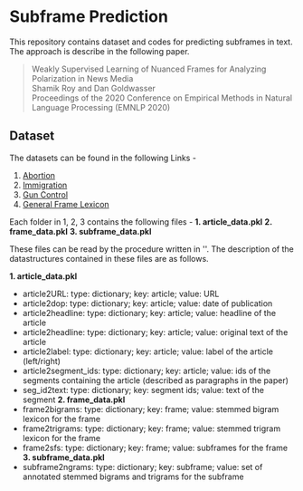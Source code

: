 # Subframe Prediction

This repository contains dataset and codes for predicting subframes in text. The approach is describe in the following paper.

> Weakly Supervised Learning of Nuanced Frames for Analyzing Polarization in News Media\
> Shamik Roy and Dan Goldwasser\
> Proceedings of the 2020 Conference on Empirical Methods in Natural Language Processing (EMNLP 2020)

## Dataset

The datasets can be found in the following Links -
1. [Abortion]()
2. [Immigration]()
3. [Gun Control]()
4. [General Frame Lexicon]()

Each folder in 1, 2, 3 contains the following files -
**1. article_data.pkl**
**2. frame_data.pkl**
**3. subframe_data.pkl**

These files can be read by the procedure written in ''. The description of the datastructures contained in these files are as follows.

**1. article_data.pkl**
* article2URL: type: dictionary; key: article; value: URL
* article2dop: type: dictionary; key: article; value: date of publication
* article2headline: type: dictionary; key: article; value: headline of the article
* article2headline: type: dictionary; key: article; value: original text of the article
* article2label: type: dictionary; key: article; value: label of the article (left/right)
* article2segment_ids: type: dictionary; key: article; value: ids of the segments containing the article (described as paragraphs in the paper)
* seg_id2text: type: dictionary; key: segment ids; value: text of the segment
**2. frame_data.pkl**
* frame2bigrams: type: dictionary; key: frame; value: stemmed bigram lexicon for the frame
* frame2trigrams: type: dictionary; key: frame; value: stemmed trigram lexicon for the frame
* frame2sfs: type: dictionary; key: frame; value: subframes for the frame
**3. subframe_data.pkl**
* subframe2ngrams: type: dictionary; key: subframe; value: set of annotated stemmed bigrams and trigrams for the subframe
